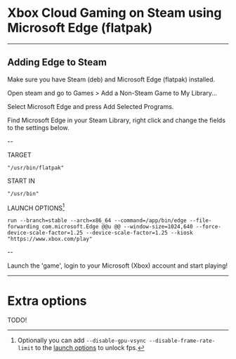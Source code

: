 # Xbox Cloud Gaming on Steam using Microsoft Edge (flatpak)

-----

## Adding Edge to Steam

Make sure you have Steam (deb) and Microsoft Edge (flatpak) installed.

Open steam and go to Games > Add a Non-Steam Game to My Library...

Select Microsoft Edge and press Add Selected Programs.

Find Microsoft Edge in your Steam Library, right click and change the fields to the settings below.

--

TARGET
```
"/usr/bin/flatpak"
```

START IN

```
"/usr/bin"
```

LAUNCH OPTIONS[^1]

```
run --branch=stable --arch=x86_64 --command=/app/bin/edge --file-forwarding com.microsoft.Edge @@u @@ --window-size=1024,640 --force-device-scale-factor=1.25 --device-scale-factor=1.25 --kiosk "https://www.xbox.com/play"
```

--

Launch the 'game', login to your Microsoft (Xbox) account and start playing!

-----

# Extra options

TODO!

[^1]: Optionally you can add `--disable-gpu-vsync --disable-frame-rate-limit` to the [launch options](#launch-options) to unlock fps.
